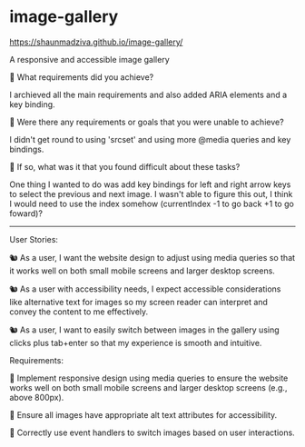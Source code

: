 # image-gallery

https://shaunmadziva.github.io/image-gallery/

A responsive and accessible image gallery

🎯 What requirements did you achieve?  

I archieved all the main requirements and also added ARIA elements and a key binding.  

🎯 Were there any requirements or goals that you were unable to achieve?  

I didn't get round to using 'srcset' and using more @media queries and key bindings.  

🎯 If so, what was it that you found difficult about these tasks?  

One thing I wanted to do was add key bindings for left and right arrow keys to select the previous and next image. I wasn't able to figure this out, I think I would need to use the index somehow (currentIndex -1 to go back +1 to go foward)?

---------------------------------------------------------

User Stories:

🐿️ As a user, I want the website design to adjust using media queries so that it works well on both small mobile screens and larger desktop screens.  

🐿️ As a user with accessibility needs, I expect accessible considerations like alternative text for images so my screen reader can interpret and convey the content to me effectively.  

🐿️ As a user, I want to easily switch between images in the gallery using clicks plus tab+enter so that my experience is smooth and intuitive.  

Requirements:

🎯 Implement responsive design using media queries to ensure the website works well on both small mobile screens and larger desktop screens (e.g., above 800px).  

🎯 Ensure all images have appropriate alt text attributes for accessibility.  

🎯 Correctly use event handlers to switch images based on user interactions.  
